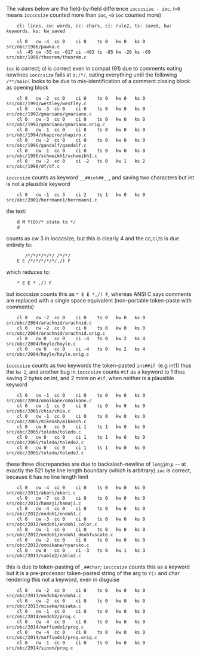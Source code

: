 The values below are the field-by-field difference `iocccsize - ioc`.
(`>0` means `iocccsize` counted more than `ioc`, `<0` `ioc` counted more)

```
    cl: lines, cw: words, cc: chars, ci: rule2, ts: saved, kw: keywords, ks: kw_saved

    cl 0   cw -4  cc 0    ci 0    ts 0   kw 0   ks 0   src/obc/1986/pawka.c
    cl -45 cw -55 cc -617 ci -463 ts -85 kw -26 ks -69 src/obc/1990/theorem/theorem.c
```

`ioc` is correct; cl is correct even in compat (91) due to comments eating newlines
`iocccsize` fails at `z;/*/`, eating everything until the following `/**/main(`
looks to be due to mis-identification of a comment closing block as opening block

```
    cl 0   cw -2  cc 0    ci 0    ts 0   kw 0   ks 0   src/obc/1991/westley/westley.c
    cl 0   cw -3  cc 0    ci 0    ts 0   kw 0   ks 0   src/obc/1992/gmariano/gmariano.c
    cl 0   cw -3  cc 0    ci 0    ts 0   kw 0   ks 0   src/obc/1992/gmariano/gmariano.orig.c
    cl 0   cw -1  cc 0    ci 0    ts 0   kw 0   ks 0   src/obc/1994/shapiro/shapiro.c
    cl 0   cw -2  cc 0    ci 0    ts 0   kw 0   ks 0   src/obc/1996/gandalf/gandalf.c
    cl 0   cw -1  cc 0    ci 0    ts 0   kw 0   ks 0   src/obc/1996/schweikh1/schweikh1.c
    cl 0   cw -2  cc 0    ci -2   ts 0   kw 1   ks 2   src/obc/1998/df/df.c
```

`iocccsize` counts as keyword `__##int##__`, and saving two characters but int
is not a plausible keyword

```
    cl 0   cw -1  cc 3    ci 2    ts 1   kw 0   ks 0   src/obc/2001/herrmann1/herrmann1.c
```

the text:

```
    d M Y(O)/* state to */
    d
```

counts as cw 3 in iocccsize, but this is clearly 4
and the cc,ci,ts is due entirely to:

```
       /*/*/*/*/*/ /*/*/
    E E /*/*/*/*/*/,/) F
```

which reduces to:

```
    * E E * ,/) F
```

but iocccsize counts this as `* E E *,/) F`, whereas ANSI C says comments are
replaced with a single space equivalent (non-portable token-paste with comments)

```
    cl 0   cw -2  cc 0    ci 0    ts 0   kw 0   ks 0   src/obc/2004/arachnid/arachnid.c
    cl 0   cw -2  cc 0    ci 0    ts 0   kw 0   ks 0   src/obc/2004/arachnid/arachnid.orig.c
    cl 0   cw 0   cc 0    ci -4   ts 0   kw 2   ks 4   src/obc/2004/hoyle/hoyle.c
    cl 0   cw 0   cc 0    ci -4   ts 0   kw 2   ks 4   src/obc/2004/hoyle/hoyle.orig.c
```

`iocccsize` counts as two keywords the token-pasted `int##if `(e.g int1)
thus the `kw 2`, and another bug in `iocccsize` counts `#if` as a keyword to 1
thus saving 2 bytes on int, and 2 more on `#if`, when neither is a plausible keyword

```
    cl 0   cw -1  cc 0    ci 0    ts 0   kw 0   ks 0   src/obc/2004/omoikane/omoikane.c
    cl 0   cw -1  cc 0    ci 0    ts 0   kw 0   ks 0   src/obc/2005/chia/chia.c
    cl 0   cw -1  cc 0    ci 0    ts 0   kw 0   ks 0   src/obc/2005/mikeash/mikeash.c
    cl 0   cw 0   cc 0    ci 1    ts 1   kw 0   ks 0   src/obc/2005/toledo/toledo.c
    cl 0   cw 0   cc 0    ci 1    ts 1   kw 0   ks 0   src/obc/2005/toledo/toledo2.c
    cl 0   cw 0   cc 0    ci 1    ts 1   kw 0   ks 0   src/obc/2005/toledo/toledo3.c
```

these three discrepancies are due to backslash-newline of `longjm\p` --
at exactly the 521 byte line length boundary (which is arbitrary)
`ioc` is correct, because it has no line length limit

```
    cl 0   cw -4  cc 0    ci 0    ts 0   kw 0   ks 0   src/obc/2011/akari/akari.c
    cl 0   cw -7  cc 0    ci 0    ts 0   kw 0   ks 0   src/obc/2011/hamaji/hamaji.c
    cl 0   cw -4  cc 0    ci 0    ts 0   kw 0   ks 0   src/obc/2012/endoh1/endoh1.c
    cl 0   cw -3  cc 0    ci 0    ts 0   kw 0   ks 0   src/obc/2012/endoh1/endoh1_color.c
    cl 0   cw -1  cc 0    ci 0    ts 0   kw 0   ks 0   src/obc/2012/endoh1/endoh1_deobfuscate.c
    cl 0   cw -2  cc 0    ci 0    ts 0   kw 0   ks 0   src/obc/2012/omoikane/nyaruko.c
    cl 0   cw 0   cc 0    ci -3   ts 0   kw 1   ks 3   src/obc/2013/cable2/cable2.c
```

this is due to token-pasting of `_##char`; `iocccsize` counts this as a keyword
but it is a pre-processor token-pasted string of the arg to `Y()` and char
rendering this not a keyword, even in disguise

```
    cl 0   cw -2  cc 0    ci 0    ts 0   kw 0   ks 0   src/obc/2013/endoh4/endoh4.c
    cl 0   cw -2  cc 0    ci 0    ts 0   kw 0   ks 0   src/obc/2013/misaka/misaka.c
    cl 0   cw -1  cc 0    ci 0    ts 0   kw 0   ks 0   src/obc/2014/endoh2/prog.c
    cl 0   cw -4  cc 0    ci 0    ts 0   kw 0   ks 0   src/obc/2014/maffiodo1/prog.c
    cl 0   cw -4  cc 0    ci 0    ts 0   kw 0   ks 0   src/obc/2014/maffiodo1/prog.orig.c
    cl 0   cw -1  cc 0    ci 0    ts 0   kw 0   ks 0   src/obc/2014/sinon/prog.c
```


<!--

    Copyright © 1984-2024 by Landon Curt Noll. All Rights Reserved.

    You are free to share and adapt this file under the terms of this license:

	Creative Commons Attribution-ShareAlike 4.0 International (CC BY-SA 4.0)

    For more information, see:

	https://creativecommons.org/licenses/by-sa/4.0/

-->
